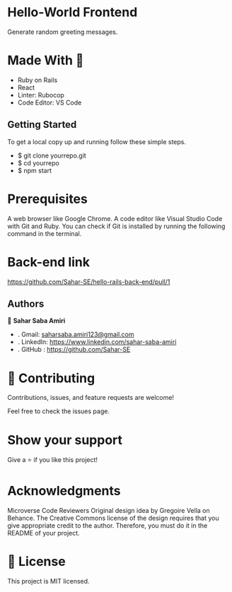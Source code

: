 # Hello-World Frontend
Generate random greeting messages.


# Made With 🔖
 - Ruby on Rails
 - React
- Linter: Rubocop
- Code Editor: VS Code

## Getting Started
To get a local copy up and running follow these simple steps.
- $ git clone yourrepo.git
- $ cd yourrepo
- $ npm start

# Prerequisites
 A web browser like Google Chrome.
 A code editor like Visual Studio Code with Git and Ruby.
You can check if Git is installed by running the following command in the terminal.

# Back-end link
https://github.com/Sahar-SE/hello-rails-back-end/pull/1

## Authors
👤 **Sahar Saba Amiri**
- . Gmail: saharsaba.amiri123@gmail.com
- . LinkedIn: https://www.linkedin.com/sahar-saba-amiri
- . GitHub : https://github.com/Sahar-SE

# 🤝 Contributing
Contributions, issues, and feature requests are welcome!

Feel free to check the issues page.

# Show your support
Give a ⭐️ if you like this project!

# Acknowledgments
Microverse
Code Reviewers
Original design idea by Gregoire Vella on Behance.
The Creative Commons license of the design requires that you give appropriate credit to the author. Therefore, you must do it in the README of your project.

# 📝 License
This project is MIT licensed.